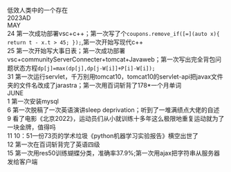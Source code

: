 低效人类中的一个存在  
2023AD  
MAY  
24 第一次成功部署vsc+c++；第一次写了个`coupons.remove_if([=](auto x){ return t - x.t > 45; });`,第一次开始写现代c++  
25 第一次开始写大事日表；第一次成功部署vsc+communityServerConnecter+tomcat+Javaweb；第一次写出完全背包问题状态方程`dp[j]=max(dp[j],dp[j-W[i]]+P[i]-W[i]);`  
31 第一次运行servlet，千万别用tomcat10，tomcat10的servlet-api把javax文件夹的文件名改成了jarastra；第一次用百词斩背了178*一个月单词  
JUNE  
1 第一次安装mysql  
6 第一次脱稿了一次英语演讲sleep deprivation；听到了一堆满绩点大佬的自述  
9 看了电影《北京2022》，运动员们从小就训练十多年这么极限地重复运动就为了一块金牌，值得吗  
11 10：51一份73页的学术垃圾《python机器学习实验报告》横空出世了  
12 第一次在百词斩背完了英语四级  
15 第一次用res50训练蝴蝶分类，准确率37.9%;第一次用ajax把字符串从服务器发给客户端
